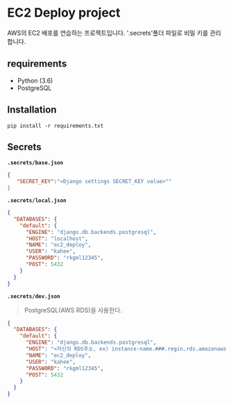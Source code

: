 # EC2 Deploy project

AWS의 EC2 배포를 연습하는 프로젝트입니다.
'.secrets'폴더 파일로 비밀 키를 관리합니다.

## requirements

- Python (3.6)
- PostgreSQL

## Installation

```
pip install -r requirements.txt
```

## Secrets

**`.secrets/base.json`**

```json
{
   "SECRET_KEY":"<Django settings SECRET_KEY value>""
}
```

**`.secrets/local.json`**


```json
{
  "DATABASES": {
    "default": {
      "ENGINE": "django.db.backends.postgresql",
      "HOST": "localhost",
      "NAME": "ec2_deploy",
      "USER": "kahee",
      "PASSWORD": "rkgml12345",
      "POST": 5432
    }
  }
}

```

**`.secrets/dev.json`**
> PostgreSQL(AWS RDS)을 사용한다.

```json
{
  "DATABASES": {
    "default": {
      "ENGINE": "django.db.backends.postgresql",
      "HOST": "<자신의 RDS주소, ex) instance-name.###.regin.rds.amazonaws.com",
      "NAME": "ec2_deploy",
      "USER": "kahee",
      "PASSWORD": "rkgml12345",
      "POST": 5432
    }
  }
}

```
